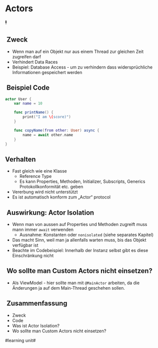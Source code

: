 # Actors
🕴️

##  Zweck

- Wenn man auf ein Objekt nur aus einem Thread zur gleichen Zeit zugreifen darf
- Verhindert Data Races
- Beispiel: Database Access - um zu verhindern dass widersprüchliche Informationen gespeichert werden


##  Beispiel Code

```swift
actor User {
    var name = 10

    func printName() {
        print("I am \(score)")
    }

    func copyName(from other: User) async {
        name = await other.name
    }
} 
```

## Verhalten
- Fast gleich wie eine Klasse
	- Reference Type
	- Es kann Properties, Methoden, Initializer, Subscripts, Generics Protokollkonformität etc. geben
- Vererbung wird nicht unterstützt
- Es ist automatisch konform zum „Actor“ protocol

##  Auswirkung: Actor Isolation

- Wenn man von aussen auf Properties und Methoden zugreift muss mann immer `await` verwenden
	- Ausnahme: Konstanten oder `nonisolated` (siehe separates Kapitel)
- Das macht Sinn, weil man ja allenfalls warten muss, bis das Objekt verfügbar ist
- Beachte im Codebeispiel: Innerhalb der Instanz selbst gibt es diese Einschränkung nicht

##  Wo sollte man Custom Actors nicht einsetzen?

- Als ViewModel - hier sollte man mit `@MainActor` arbeiten, da die Änderungen ja auf dem Main-Thread geschehen sollen.

##  Zusammenfassung
- Zweck
- Code
- Was ist Actor Isolation?
- Wo sollte man Custom Actors nicht einsetzen?

#learning unit#